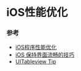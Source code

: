# iOS性能优化

### 参考
* [iOS程序性能优化](http://www.samirchen.com/ios-performance-optimization/)
* [iOS 保持界面流畅的技巧](http://blog.ibireme.com/2015/11/12/smooth_user_interfaces_for_ios/)
* [UITableview Tip](https://github.com/vedon/iOS-tech/blob/master/UITableViewOpt/UITableView_Opt.md)